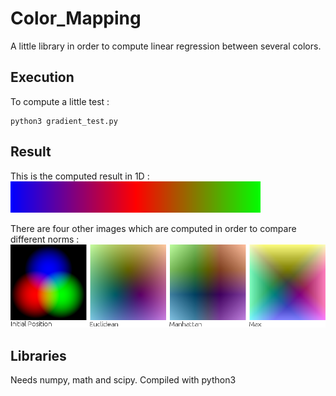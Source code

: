 # Color_Mapping
A little library in order to compute linear regression between several colors.

## Execution
To compute a little test :
```
python3 gradient_test.py
```

## Result
This is the computed result in 1D :  
![Result](https://raw.githubusercontent.com/Jeanselme/Color_Mapping/master/images/gradient.png)

There are four other images which are computed in order to compare different norms :  
![Result2D](https://raw.githubusercontent.com/Jeanselme/Color_Mapping/master/images/2D.png)

## Libraries
Needs numpy, math and scipy. Compiled with python3
